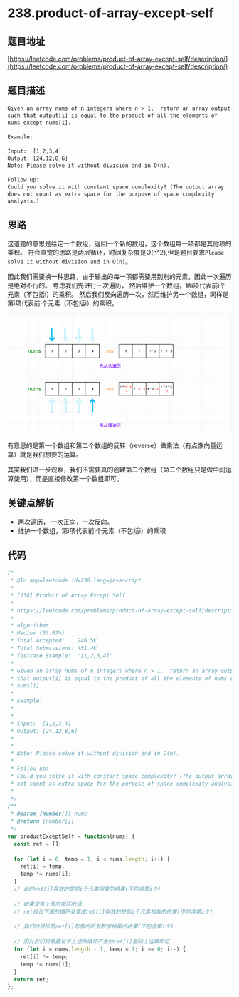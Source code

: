 # 238.product-of-array-except-self

## 题目地址

[https://leetcode.com/problems/product-of-array-except-self/description/](https://leetcode.com/problems/product-of-array-except-self/description/)

## 题目描述

```text
Given an array nums of n integers where n > 1,  return an array output such that output[i] is equal to the product of all the elements of nums except nums[i].

Example:

Input:  [1,2,3,4]
Output: [24,12,8,6]
Note: Please solve it without division and in O(n).

Follow up:
Could you solve it with constant space complexity? (The output array does not count as extra space for the purpose of space complexity analysis.)
```

## 思路

这道题的意思是给定一个数组，返回一个新的数组，这个数组每一项都是其他项的乘积。 符合直觉的思路是两层循环，时间复杂度是O\(n^2\),但是题目要求`Please solve it without division and in O(n)`。

因此我们需要换一种思路，由于输出的每一项都需要用到别的元素，因此一次遍历是绝对不行的。 考虑我们先进行一次遍历， 然后维护一个数组，第i项代表前i个元素（不包括i）的乘积。 然后我们反向遍历一次，然后维护另一个数组，同样是第i项代表前i个元素（不包括i）的乘积。

![238.product-of-array-except-self](../.gitbook/assets/238.product-of-array-except-self.png)

有意思的是第一个数组和第二个数组的反转（reverse）做乘法（有点像向量运算）就是我们想要的运算。

其实我们进一步观察，我们不需要真的创建第二个数组（第二个数组只是做中间运算使用），而是直接修改第一个数组即可。

## 关键点解析

* 两次遍历， 一次正向，一次反向。
* 维护一个数组，第i项代表前i个元素（不包括i）的乘积

## 代码

```javascript
/*
 * @lc app=leetcode id=238 lang=javascript
 *
 * [238] Product of Array Except Self
 *
 * https://leetcode.com/problems/product-of-array-except-self/description/
 *
 * algorithms
 * Medium (53.97%)
 * Total Accepted:    246.5K
 * Total Submissions: 451.4K
 * Testcase Example:  '[1,2,3,4]'
 *
 * Given an array nums of n integers where n > 1,  return an array output such
 * that output[i] is equal to the product of all the elements of nums except
 * nums[i].
 *
 * Example:
 *
 *
 * Input:  [1,2,3,4]
 * Output: [24,12,8,6]
 *
 *
 * Note: Please solve it without division and in O(n).
 *
 * Follow up:
 * Could you solve it with constant space complexity? (The output array does
 * not count as extra space for the purpose of space complexity analysis.)
 *
 */
/**
 * @param {number[]} nums
 * @return {number[]}
 */
var productExceptSelf = function(nums) {
  const ret = [];

  for (let i = 0, temp = 1; i < nums.length; i++) {
    ret[i] = temp;
    temp *= nums[i];
  }
  // 此时ret[i]存放的是前i个元素相乘的结果(不包含第i个)

  // 如果没有上面的循环的话，
  // ret经过下面的循环会变成ret[i]存放的是后i个元素相乘的结果(不包含第i个)

  // 我们的目标是ret[i]存放的所有数字相乘的结果(不包含第i个)

  // 因此我们只需要对于上述的循环产生的ret[i]基础上运算即可
  for (let i = nums.length - 1, temp = 1; i >= 0; i--) {
    ret[i] *= temp;
    temp *= nums[i];
  }
  return ret;
};
```

